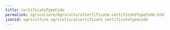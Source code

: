 ```yaml
---
title: certificateTypeCode
permalink: agriculture/AgriculturalCertificate.certificateTypeCode.html
jsonid: agriculture_agriculturalcertificate_certificatetypecode
---
```

